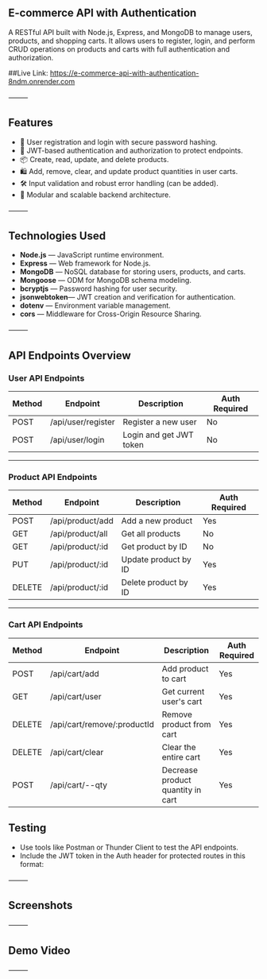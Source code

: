 ## E-commerce API with Authentication

A RESTful API built with Node.js, Express, and MongoDB to manage users, products, and shopping carts. It allows users to register, login, and perform CRUD operations on products and carts with full authentication and authorization.

##Live Link: https://e-commerce-api-with-authentication-8ndm.onrender.com

⸻

## Features
-	🔐 User registration and login with secure password hashing.
-	🛒 JWT-based authentication and authorization to protect endpoints.
-	📦 Create, read, update, and delete products.
-	🛍️ Add, remove, clear, and update product quantities in user carts.
-	🛠️ Input validation and robust error handling (can be added).
-	🔄 Modular and scalable backend architecture.

⸻

## Technologies Used
-	**Node.js** — JavaScript runtime environment.
-	**Express** — Web framework for Node.js.
-	**MongoDB** — NoSQL database for storing users, products, and carts.
-	**Mongoose** — ODM for MongoDB schema modeling.
-	**bcryptjs** — Password hashing for user security.
-	**jsonwebtoken**— JWT creation and verification for authentication.
-	**dotenv** — Environment variable management.
-	**cors** — Middleware for Cross-Origin Resource Sharing.

⸻

## API Endpoints Overview
### User API Endpoints

| Method | Endpoint           | Description            | Auth Required |
|--------|--------------------|------------------------|---------------|
| POST   | /api/user/register | Register a new user    | No            |
| POST   | /api/user/login    | Login and get JWT token | No            |

---

### Product API Endpoints

| Method | Endpoint           | Description              | Auth Required |
|--------|--------------------|--------------------------|---------------|
| POST   | /api/product/add   | Add a new product        | Yes           |
| GET    | /api/product/all   | Get all products         | No            |
| GET    | /api/product/:id   | Get product by ID        | No            |
| PUT    | /api/product/:id   | Update product by ID     | Yes           |
| DELETE | /api/product/:id   | Delete product by ID     | Yes           |

---

### Cart API Endpoints

| Method | Endpoint                   | Description                         | Auth Required |
|--------|----------------------------|-----------------------------------|---------------|
| POST   | /api/cart/add              | Add product to cart                | Yes           |
| GET    | /api/cart/user             | Get current user's cart            | Yes           |
| DELETE | /api/cart/remove/:productId| Remove product from cart           | Yes           |
| DELETE | /api/cart/clear            | Clear the entire cart              | Yes           |
| POST   | /api/cart/--qty            | Decrease product quantity in cart | Yes           |


## Testing
- Use tools like Postman or Thunder Client to test the API endpoints.
- Include the JWT token in the Auth header for protected routes in this format:

⸻

## Screenshots

⸻

## Demo Video

⸻
